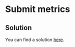 # Submit metrics

## Solution

You can find a solution [here](https://github.com/gzussa/dd-workshop-dash-2019/tree/master/4-submit_metrics/solution).

